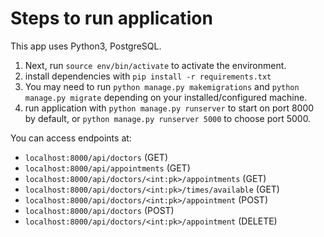 # Steps to run application

This app uses Python3, PostgreSQL.

1. Next, run `source env/bin/activate` to activate the environment.
2. install dependencies with `pip install -r requirements.txt`
3. You may need to run `python manage.py makemigrations` and `python manage.py migrate` depending on your installed/configured machine.
4. run application with `python manage.py runserver` to start on port 8000 by default, or `python manage.py runserver 5000` to choose port 5000.

You can access endpoints at:

- `localhost:8000/api/doctors` (GET)
- `localhost:8000/api/appointments` (GET)
- `localhost:8000/api/doctors/<int:pk>/appointments` (GET)
- `localhost:8000/api/doctors/<int:pk>/times/available` (GET)
- `localhost:8000/api/doctors/<int:pk>/appointment` (POST)
- `localhost:8000/api/doctors` (POST)
- `localhost:8000/api/doctors/<int:pk>/appointment` (DELETE)
